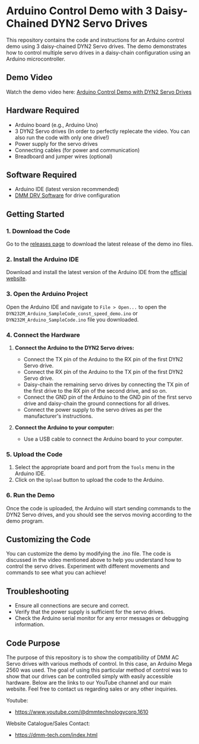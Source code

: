 # Arduino Control Demo with 3 Daisy-Chained DYN2 Servo Drives

This repository contains the code and instructions for an Arduino control demo using 3 daisy-chained DYN2 Servo drives. The demo demonstrates how to control multiple servo drives in a daisy-chain configuration using an Arduino microcontroller.

## Demo Video

Watch the demo video here: [Arduino Control Demo with DYN2 Servo Drives](https://www.youtube.com/watch?v=cxTCNnXewAU)

## Hardware Required

- Arduino board (e.g., Arduino Uno)
- 3 DYN2 Servo drives (In order to perfectly replecate the video. You can also run the code with only one drive!)
- Power supply for the servo drives
- Connecting cables (for power and communication)
- Breadboard and jumper wires (optional)

## Software Required

- Arduino IDE (latest version recommended)
- [DMM DRV Software](https://dmm-tech.com/Downloads.html) for drive configuration

## Getting Started

### 1. Download the Code

Go to the [releases page](https://github.com/DMMTechnologyCorp/DMMxArduinoDemo/releases/tag/V1.0) to download the latest release of the demo ino files.

### 2. Install the Arduino IDE

Download and install the latest version of the Arduino IDE from the [official website](https://www.arduino.cc/en/software).

### 3. Open the Arduino Project

Open the Arduino IDE and navigate to `File > Open...` to open the `DYN232M_Arduino_SampleCode_const_speed_demo.ino` or `DYN232M_Arduino_SampleCode.ino`  file you downloaded.

### 4. Connect the Hardware

1. **Connect the Arduino to the DYN2 Servo drives:**
   - Connect the TX pin of the Arduino to the RX pin of the first DYN2 Servo drive.
   - Connect the RX pin of the Arduino to the TX pin of the first DYN2 Servo drive.
   - Daisy-chain the remaining servo drives by connecting the TX pin of the first drive to the RX pin of the second drive, and so on.
   - Connect the GND pin of the Arduino to the GND pin of the first servo drive and daisy-chain the ground connections for all drives.
   - Connect the power supply to the servo drives as per the manufacturer's instructions.

2. **Connect the Arduino to your computer:**
   - Use a USB cable to connect the Arduino board to your computer.

### 5. Upload the Code

1. Select the appropriate board and port from the `Tools` menu in the Arduino IDE.
2. Click on the `Upload` button to upload the code to the Arduino.

### 6. Run the Demo

Once the code is uploaded, the Arduino will start sending commands to the DYN2 Servo drives, and you should see the servos moving according to the demo program.

## Customizing the Code

You can customize the demo by modifying the .ino file. The code is discussed in the video mentioned above to help you understand how to control the servo drives. Experiment with different movements and commands to see what you can achieve!

## Troubleshooting

- Ensure all connections are secure and correct.
- Verify that the power supply is sufficient for the servo drives.
- Check the Arduino serial monitor for any error messages or debugging information.

## Code Purpose
The purpose of this repository is to show the compatibility of DMM AC Servo drives with various methods of control. In this case, an Arduino Mega 2560 was used. The goal of using this particular method of control was to show that our drives can be controlled simply with easily accessible hardware. Below are the links to our YouTube channel and our main website. Feel free to contact us regarding sales or any other inquiries.

Youtube:
* https://www.youtube.com/@dmmtechnologycorp.1610

Website Catalogue/Sales Contact:
* https://dmm-tech.com/index.html

